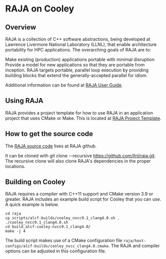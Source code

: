 # RAJA on Cooley
## Overview
RAJA is a collection of C++ software abstractions, being developed at Lawrence Livermore National Laboratory (LLNL), that enable architecture portability for HPC applications. The overarching goals of RAJA are to:

Make existing (production) applications portable with minimal disruption
Provide a model for new applications so that they are portable from inception.
RAJA targets portable, parallel loop execution by providing building blocks that extend the generally-accepted parallel for idiom.

Additional information can be found at [RAJA User Guide](https://raja.readthedocs.io/en/master/index.html).

## Using RAJA
RAJA provides a project template for how to use RAJA in an application project that uses CMake or Make. This is located at [RAJA Project Template](https://github.com/LLNL/RAJA-project-template).

## How to get the source code
The [RAJA source code](https://github.com/LLNL/RAJA) lives at RAJA github.

It can be cloned with git clone --recursive https://github.com/llnl/raja.git. The recursive clone will also clone RAJA's dependencies in the proper locations.

## Building on Cooley
RAJA requires a compiler with C++11 support and CMake version 3.9 or greater. RAJA includes an example build script for Cooley that you can use. A quick example is below.
```
cd raja
cp scripts/alcf-builds/cooley_nvcc9.1_clang4.0.sh .
./cooley_nvcc9.1_clang4.0.sh
cd build_alcf-cooley-nvcc9.1_clang4.0/
make -j 4
```

The build script makes use of a CMake configuration file ```raja/host-configs/alcf-builds/cooley_nvcc_clang4.0.cmake```. The RAJA and compiler options can be adjusted in this configuration file.
